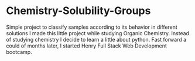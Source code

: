# Chemistry-Solubility-Groups
Simple project to classify samples according to its behavior in different solutions 
I made this little project while studying Organic Chemistry. Instead of studying chemistry I decide to learn a little about python. Fast forward a could of months later, I started Henry Full Stack Web Development bootcamp. 

